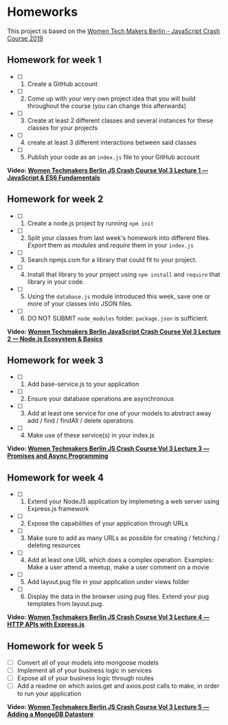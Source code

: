 # Homeworks

This project is based on the [Women Tech Makers Berlin - JavaScript Crash Course 2019](https://github.com/WTMBerlin/jscc2019)

## Homework for week 1

- [ ] 1. Create a GitHub account
- [ ] 2. Come up with your very own project idea that you will build throughout the course (you can change this afterwards)
- [ ] 3. Create at least 2 different classes and several instances for these classes for your projects
- [ ] 4. create at least 3 different interactions between said classes
- [ ] 5. Publish your code as an `index.js` file to your GitHub account

**Video: [Women Techmakers Berlin JS Crash Course Vol 3 Lecture 1 — JavaScript & ES6 Fundamentals](https://www.youtube.com/watch?v=xCr2v8I4x-I)**

## Homework for week 2

- [ ] 1. Create a node.js project by running `npm init`
- [ ] 2. Split your classes from last week's homework into different files. _Export_ them as _modules_ and _require_ them in your `index.js`
- [ ] 3. Search npmjs.com for a library that could fit to your project.
- [ ] 4. Install that library to your project using `npm install` and `require` that library in your code.
- [ ] 5. Using the `database.js` module introduced this week, save one or more of your classes into JSON files.
- [ ] 6. DO NOT SUBMIT `node_modules` folder. `package.json` is sufficient.

**Video: [Women Techmakers Berlin JavaScript Crash Course Vol 3 Lecture 2 — Node.js Ecosystem & Basics](https://www.youtube.com/watch?v=k7F_ZkGh1RI)**

## Homework for week 3

- [ ] 1. Add base-service.js to your application
- [ ] 2. Ensure your database operations are asynchronous
- [ ] 3. Add at least one service for one of your models to abstract away add / find / findAll / delete operations
- [ ] 4. Make use of these service(s) in your index.js

**Video: [Women Techmakers Berlin JS Crash Course Vol 3 Lecture 3 — Promises and Async Programming](https://www.youtube.com/watch?v=pMXeY7Vz1no)**

## Homework for week 4

- [ ] 1. Extend your NodeJS application by implemeting a web server using Express.js framework
- [ ] 2. Expose the capabilities of your application through URLs
- [ ] 3. Make sure to add as many URLs as possible for creating / fetching / deleting resources
- [ ] 4. Add at least one URL which does a complex operation. Examples: Make a user attend a meetup, make a user comment on a movie
- [ ] 5. Add layout.pug file in your application under views folder
- [ ] 6. Display the data in the browser using pug files. Extend your pug templates from layout.pug.

**Video: [Women Techmakers Berlin JS Crash Course Vol 3 Lecture 4 — HTTP APIs with Express.js](https://www.youtube.com/watch?v=ISjAVIy2VEA)**

## Homework for week 5

- [ ] Convert all of your models into mongoose models
- [ ] Implement all of your business logic in services
- [ ] Expose all of your business logic through routes
- [ ] Add a readme on which axios.get and axios.post calls to make, in order to run your application

**Video: [Women Techmakers Berlin JS Crash Course Vol 3 Lecture 5 — Adding a MongoDB Datastore](https://www.youtube.com/watch?v=mRQ-I5E-QHc)**
